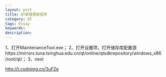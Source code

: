 ```yaml
---
layout: post
title: QT新增更新组件
category: QT
tags: Essay
keywords: 
description: 
---
```


1、打开MaintenanceTool.exe；
2、打开设置项，打开储存库配置源https://mirrors.tuna.tsinghua.edu.cn/qt/online/qtsdkrepository/windows_x86/root/qt/；
3、next

http://t.csdnimg.cn/3uFZe
